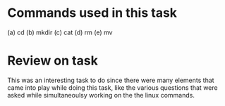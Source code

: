 # Commands used in this task
(a) cd
(b) mkdir
(c) cat
(d) rm
(e) mv





# Review on task
This was an interesting task to do since there were many elements that came into play while doing this task, like the various questions that were 
asked while simultaneoulsy working on the the linux commands.
